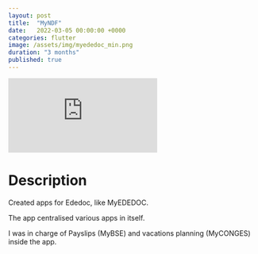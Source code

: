 ```yaml
---
layout: post
title:  "MyNDF"
date:   2022-03-05 00:00:00 +0000
categories: flutter
image: /assets/img/myededoc_min.png
duration: "3 months"
published: true
---
```


<div class="video-container">
<iframe src="https://www.youtube.com/embed/KwW2jv2B54g" title="YouTube video player" frameborder="0" allow="accelerometer; autoplay; clipboard-write; encrypted-media; gyroscope; picture-in-picture" allowfullscreen></iframe>
</div>

# Description

Created apps for Ededoc, like MyEDEDOC.

The app centralised various apps in itself.

I was in charge of Payslips (MyBSE) and vacations planning (MyCONGES) inside the app.
